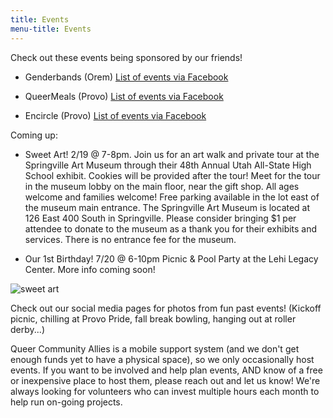 ```yaml
---
title: Events
menu-title: Events
---
```



Check out these events being sponsored by our friends!

- Genderbands (Orem) [List of events via Facebook](https://www.facebook.com/pg/genderbands/events/)

- QueerMeals (Provo) [List of events via Facebook](https://www.facebook.com/pg/queermeals/events/?ref=page_internal)

- Encircle (Provo) [List of events via Facebook](https://www.facebook.com/pg/EncircleProvo/events/?ref=page_internal) 


Coming up: 

- Sweet Art! 2/19 @ 7-8pm. Join us for an art walk and private tour at the Springville Art Museum through their 48th Annual Utah All-State High School exhibit. Cookies will be provided after the tour! Meet for the tour in the museum lobby on the main floor, near the gift shop. All ages welcome and families welcome! Free parking available in the lot east of the museum main entrance. The Springville Art Museum is located at 126 East 400 South in Springville. Please consider bringing $1 per attendee to donate to the museum as a thank you for their exhibits and services. There is no entrance fee for the museum. 

- Our 1st Birthday! 7/20 @ 6-10pm Picnic & Pool Party at the Lehi Legacy Center. More info coming soon! 

![sweet art](/files/flyerartwalkmini.jpg)

Check out our social media pages for photos from fun past events! (Kickoff picnic, chilling at Provo Pride, fall break bowling, hanging out at roller derby...)


Queer Community Allies is a mobile support system (and we don't get enough funds yet to have a physical space), so we only occasionally host events. If you want to be involved and help plan events, AND know of a free or inexpensive place to host them, please reach out and let us know! We're always looking for volunteers who can invest multiple hours each month to help run on-going projects. 

